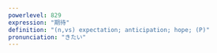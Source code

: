 ```yaml
---
powerlevel: 829
expression: "期待"
definition: "(n,vs) expectation; anticipation; hope; (P)"
pronunciation: "きたい"
---
```

